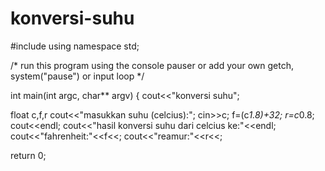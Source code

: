 # konversi-suhu


#include using namespace std;

/* run this program using the console pauser or add your own getch, system("pause") or input loop */

int main(int argc, char** argv) { cout<<"konversi suhu";

float c,f,r
cout<<"masukkan suhu (celcius):";
cin>>c;
f=(c*1.8)+32;
r=c*0.8;
cout<<endl;
cout<<"hasil konversi suhu dari celcius ke:"<<endl;
cout<<"fahrenheit:"<<f<<;
cout<<"reamur:"<<r<<;

return 0;
